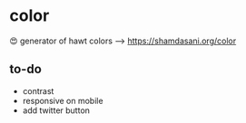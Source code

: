 # color
😍 generator of hawt colors --> https://shamdasani.org/color

## to-do
- contrast
- responsive on mobile
- add twitter button


